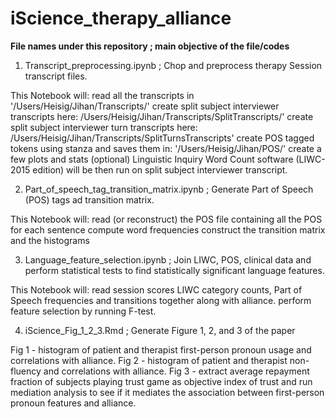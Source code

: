 # iScience_therapy_alliance

<b>File names under this repository ; main objective of the file/codes</b>

1. Transcript_preprocessing.ipynb ; Chop and preprocess therapy Session transcript files.
              
This Notebook will:
read all the transcripts in '/Users/Heisig/Jihan/Transcripts/' 
create split subject interviewer transcripts here: /Users/Heisig/Jihan/Transcripts/SplitTranscripts/'
create split subject interviewer turn transcripts here: /Users/Heisig/Jihan/Transcripts/SplitTurnsTranscripts'
create POS tagged tokens using stanza and saves them in: '/Users/Heisig/Jihan/POS/'
create a few plots and stats (optional)
Linguistic Inquiry Word Count software (LIWC-2015 edition) will be then run on split subject interviewer transcript.

2. Part_of_speech_tag_transition_matrix.ipynb ; Generate Part of Speech (POS) tags ad transition matrix.

This Notebook will:
read (or reconstruct) the POS file containing all the POS for each sentence
compute word frequencies
construct the transition matrix and the histograms

3. Language_feature_selection.ipynb ; Join LIWC, POS, clinical data and perform statistical tests to find statistically significant language features.

This Notebook will:
read session scores LIWC category counts, Part of Speech frequencies and transitions together along with alliance. 
perform feature selection by running F-test.

4. iScience_Fig_1_2_3.Rmd ; Generate Figure 1, 2, and 3 of the paper

Fig 1 - histogram of patient and therapist first-person pronoun usage and correlations with alliance.
Fig 2 - histogram of patient and therapist non-fluency and correlations with alliance.
Fig 3 - extract average repayment fraction of subjects playing trust game as objective index of trust and run mediation analysis to see if it mediates
          the association between first-person pronoun features and alliance.
